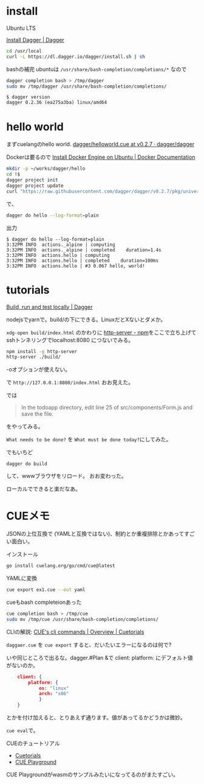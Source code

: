 # install

Ubuntu LTS

[Install Dagger \| Dagger](https://docs.dagger.io/install/)

```bash
cd /usr/local
curl -L https://dl.dagger.io/dagger/install.sh | sh
```

bashの補完
ubuntuは `/usr/share/bash-completion/completions/*` なので

```bash
dagger completion bash > /tmp/dagger
sudo mv /tmp/dagger /usr/share/bash-completion/completions/
```

```
$ dagger version
dagger 0.2.36 (ea275a3ba) linux/amd64
```

# hello world

まずcuelangのhello world.
[dagger/helloworld.cue at v0.2.7 · dagger/dagger](https://github.com/dagger/dagger/blob/v0.2.7/pkg/universe.dagger.io/examples/helloworld/helloworld.cue)

Dockerは要るので
[Install Docker Engine on Ubuntu \| Docker Documentation](https://docs.docker.com/engine/install/ubuntu/)

```bash
mkdir -p ~/works/dagger/hello
cd !$
dagger project init
dagger project update
curl "https://raw.githubusercontent.com/dagger/dagger/v0.2.7/pkg/universe.dagger.io/examples/helloworld/helloworld.cue" -O
```

で、

```bash
dagger do hello --log-format=plain
```

出力

```
$ dagger do hello --log-format=plain
3:32PM INFO  actions._alpine | computing
3:32PM INFO  actions._alpine | completed    duration=1.4s
3:32PM INFO  actions.hello | computing
3:32PM INFO  actions.hello | completed    duration=100ms
3:32PM INFO  actions.hello | #3 0.067 hello, world!
```

# tutorials

[Build, run and test locally | Dagger](https://docs.dagger.io/1200/local-dev)

nodejsでyarnで。build/の下にできる。LinuxだとXないとダメか。

`xdg-open build/index.html` のかわりに
[http-server - npm](https://www.npmjs.com/package/http-server)をここで立ち上げて
sshトンネリングでlocalhost:8080 につないでみる。

```bash
npm install -g http-server
http-server ./build/
```

-oオプションが使えない。

で `http://127.0.0.1:8080/index.html`
おお見えた。

では

> In the todoapp directory, edit line 25 of src/components/Form.js and save the file.

をやってみる。

`What needs to be done?` を `What must be done today?`にしてみた。

でもいちど

```
dagger do build
```

して、wwwブラウザをリロード。
おお変わった。

ローカルでできると楽だなあ。

# CUEメモ

JSONの上位互換で (YAMLと互換ではない)、制約とか重複排除とかあってすごい面白い。

インストール

```bash
go install cuelang.org/go/cmd/cue@latest
```

YAMLに変換

```bash
cue export ex1.cue --out yaml
```

cueもbash completeionあった

```bash
cue completion bash > /tmp/cue
sudo mv /tmp/cue /usr/share/bash-completion/completions/
```

CLIの解説: [CUE's cli commands | Overview | Cuetorials](https://cuetorials.com/overview/cli-commands/)

`daggaer.cue` を `cue export` すると、だいたいエラーになるのは何で?

いや同じところで出るな。dagger.#Plan &で client: platform: にデフォルト値がないのか。

```json
    client: {
        platform: {
            os: "linux"
            arch: "x86"
            }
    }
```

とかを付け加えると、とりあえず通ります。値があってるかどうかは微妙。

`cue eval`で。

CUEのチュートリアル

- [Cuetorials](https://cuetorials.com/)
- [CUE Playground](https://cuelang.org/play/)

CUE Playgroundがwasmのサンプルみたいになってるのがまたすごい。
